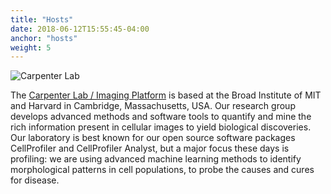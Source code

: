 ```yaml
---
title: "Hosts"
date: 2018-06-12T15:55:45-04:00
anchor: "hosts"
weight: 5
---
```

![Carpenter Lab](/./hosts_files/carpenterlab.jpg)

The [Carpenter Lab / Imaging Platform](https://www.broadinstitute.org/imaging) is based at the Broad Institute of MIT and Harvard in Cambridge, Massachusetts, USA. Our research group develops advanced methods and software tools to quantify and mine the rich information present in cellular images to yield biological discoveries. Our laboratory is best known for our open source software packages CellProfiler and CellProfiler Analyst, but a major focus these days is profiling: we are using advanced machine learning methods to identify morphological patterns in cell populations, to probe the causes and cures for disease.